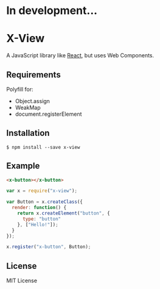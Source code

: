 # In development...

# X-View

A JavaScript library like [React](http://facebook.github.io/react/index.html), but uses Web Components.

## Requirements

Polyfill for:

- Object.assign
- WeakMap
- document.registerElement

## Installation

``` shell
$ npm install --save x-view
```

## Example

``` html
<x-button></x-button>
```

``` javascript
var x = require("x-view");

var Button = x.createClass({
  render: function() {
    return x.createElement("button", {
      type: "button"
    }, ["Hello!"]);
  }
});

x.register("x-button", Button);
```

## License

MIT License
